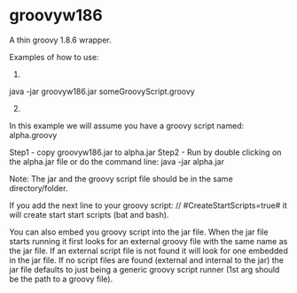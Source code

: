 groovyw186
==========

A thin groovy 1.8.6 wrapper.

Examples of how to use:

1)

java -jar groovyw186.jar someGroovyScript.groovy

2)

In this example we will assume you have a groovy script named: alpha.groovy

Step1 - copy groovyw186.jar to alpha.jar
Step2 - Run by double clicking on the alpha.jar file or do the command line: java -jar alpha.jar

Note: The jar and the groovy script file should be in the same directory/folder.

If you add the next line to your groovy script:
// #CreateStartScripts=true#
it will create start start scripts (bat and bash).

You can also embed you groovy script into the jar file.  When the jar file starts running 
it first looks for an external groovy file with the same name as the jar file. If an external
script file is not found it will look for one embedded in the jar file. If no script files
are found (external and internal to the jar) the jar file defaults to just being a generic 
groovy script runner (1st arg should be the path to a groovy file).
